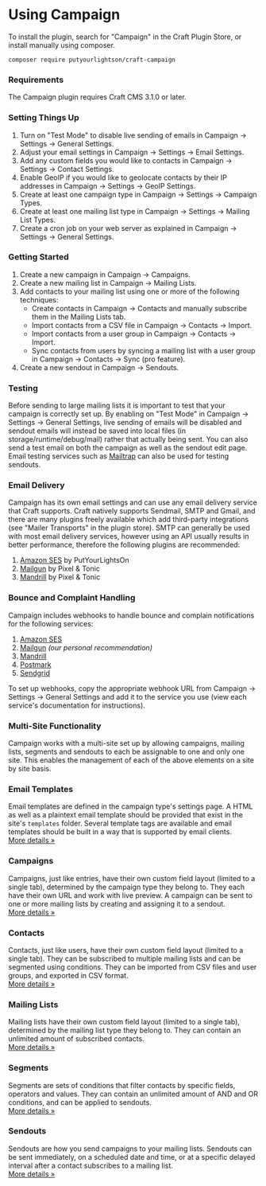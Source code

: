 # Using Campaign

To install the plugin, search for "Campaign" in the Craft Plugin Store, or install manually using composer.

    composer require putyourlightson/craft-campaign

### Requirements
The Campaign plugin requires Craft CMS 3.1.0 or later.

### Setting Things Up
1. Turn on "Test Mode" to disable live sending of emails in Campaign → Settings → General Settings.
2. Adjust your email settings in Campaign → Settings → Email Settings.
3. Add any custom fields you would like to contacts in Campaign → Settings → Contact Settings.
4. Enable GeoIP if you would like to geolocate contacts by their IP addresses in Campaign → Settings → GeoIP Settings.
5. Create at least one campaign type in Campaign → Settings → Campaign Types.
6. Create at least one mailing list type in Campaign → Settings → Mailing List Types.
7. Create a cron job on your web server as explained in Campaign → Settings → General Settings.

### Getting Started
1. Create a new campaign in Campaign → Campaigns.
2. Create a new mailing list in Campaign → Mailing Lists.
3. Add contacts to your mailing list using one or more of the following techniques:
    - Create contacts in Campaign → Contacts and manually subscribe them in the Mailing Lists tab.
    - Import contacts from a CSV file in Campaign → Contacts → Import.
    - Import contacts from a user group in Campaign → Contacts → Import.
    - Sync contacts from users by syncing a mailing list with a user group in Campaign → Contacts → Sync (pro feature).
4. Create a new sendout in Campaign → Sendouts.

### Testing
Before sending to large mailing lists it is important to test that your campaign is correctly set up. By enabling on "Test Mode" in Campaign → Settings → General Settings, live sending of emails will be disabled and sendout emails  will instead be saved into local files (in storage/runtime/debug/mail) rather that actually being sent. You can also send a test email on both the campaign as well as the sendout edit page. Email testing services such as [Mailtrap](https://mailtrap.io/) can also be used for testing sendouts.

### Email Delivery
Campaign has its own email settings and can use any email delivery service that Craft supports. Craft natively supports Sendmail, SMTP and Gmail, and there are many plugins freely available which add third-party integrations (see "Mailer Transports" in the plugin store). SMTP can generally be used with most email delivery services, however using an API usually results in better performance, therefore the following plugins are recommended:

1. [Amazon SES](https://github.com/putyourlightson/craft-amazon-ses) by PutYourLightsOn
2. [Mailgun](https://github.com/craftcms/mailgun) by Pixel & Tonic
3. [Mandrill](https://github.com/craftcms/mandrill) by Pixel & Tonic

### Bounce and Complaint Handling

Campaign includes webhooks to handle bounce and complain notifications for the following services:

1. [Amazon SES](https://aws.amazon.com/ses/)
2. [Mailgun](https://www.mailgun.com/) _(our personal recommendation)_
3. [Mandrill](https://www.mandrill.com/)
4. [Postmark](https://postmarkapp.com/)
5. [Sendgrid](https://sendgrid.com/)

To set up webhooks, copy the appropriate webhook URL from Campaign → Settings → General Settings and add it to the service you use (view each service's documentation for instructions). 
 
### Multi-Site Functionality
Campaign works with a multi-site set up by allowing campaigns, mailing lists, segments and sendouts to each be assignable to one and only one site. This enables the management of each of the above elements on a site by site basis.

### Email Templates
Email templates are defined in the campaign type's settings page. A HTML as well as a plaintext email template should be provided that exist in the site's `templates` folder. Several template tags are available and email templates should be built in a way that is supported by email clients.     
[More details &raquo;](https://craftcampaign.com/docs/email-templates)

### Campaigns
Campaigns, just like entries, have their own custom field layout (limited to a single tab), determined by the campaign type they belong to. They each have their own URL and work with live preview. A campaign can be sent to one or more mailing lists by creating and assigning it to a sendout.  
[More details &raquo;](https://craftcampaign.com/docs/campaigns)

### Contacts
Contacts, just like users, have their own custom field layout (limited to a single tab). They can be subscribed to multiple mailing lists and can be segmented using conditions. They can be imported from CSV files and user groups, and exported in CSV format.  
[More details &raquo;](https://craftcampaign.com/docs/contacts)

### Mailing Lists
Mailing lists have their own custom field layout (limited to a single tab), determined by the mailing list type they belong to. They can contain an unlimited amount of subscribed contacts.  
[More details &raquo;](https://craftcampaign.com/docs/mailing-lists)

### Segments
Segments are sets of conditions that filter contacts by specific fields, operators and values. They can contain an unlimited amount of AND and OR conditions, and can be applied to sendouts.  
[More details &raquo;](https://craftcampaign.com/docs/segments)

### Sendouts
Sendouts are how you send campaigns to your mailing lists. Sendouts can be sent immediately, on a scheduled date and time, or at a specific delayed interval after a contact subscribes to a mailing list.  
[More details &raquo;](https://craftcampaign.com/docs/sendouts)